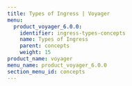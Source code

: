 ```yaml
---
title: Types of Ingress | Voyager
menu:
  product_voyager_6.0.0:
    identifier: ingress-types-concepts
    name: Types of Ingress
    parent: concepts
    weight: 15
product_name: voyager
menu_name: product_voyager_6.0.0
section_menu_id: concepts
---
```

